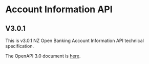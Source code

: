 # Account Information API

## V3.0.1

This is v3.0.1 NZ Open Banking Account Information API technical specification.

The OpenAPI 3.0 document is [here](account-info-nz-openapi.yaml).

